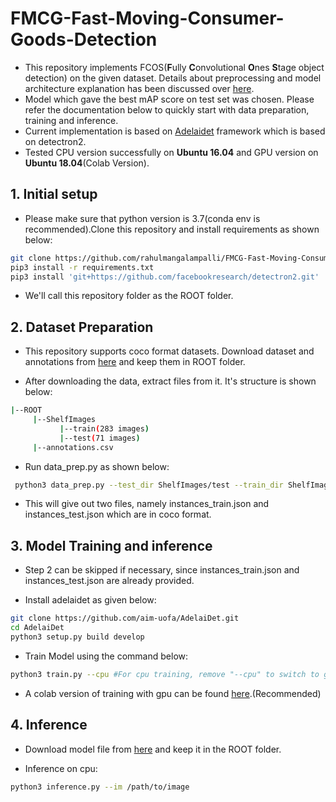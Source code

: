 # FMCG-Fast-Moving-Consumer-Goods-Detection

* This repository implements FCOS(**F**ully **C**onvolutional **O**nes **S**tage object detection) on the given dataset. Details about preprocessing and model architecture explanation has been discussed over [here]().
* Model which gave the best mAP score on test set was chosen. Please refer the documentation below to quickly start with data preparation, training and inference.
* Current implementation is based on [Adelaidet](https://github.com/aim-uofa/AdelaiDet) framework which is based on detectron2.
* Tested CPU version successfully on **Ubuntu 16.04** and GPU version on **Ubuntu 18.04**(Colab Version).

## 1. Initial setup

* Please make sure that python version is 3.7(conda env is recommended).Clone this repository and install requirements as shown below:
```bash
git clone https://github.com/rahulmangalampalli/FMCG-Fast-Moving-Consumer-Goods-Detection.git
pip3 install -r requirements.txt
pip3 install 'git+https://github.com/facebookresearch/detectron2.git' 
```
* We'll call this repository folder as the ROOT folder.

## 2. Dataset Preparation

* This repository supports coco format datasets. Download dataset and annotations from [here](https://drive.google.com/file/d/1_Mm1nQj7SFFSCbsXTcSqJh694-2CRPu9/view?usp=sharing) and keep them in ROOT folder. 

* After downloading the data, extract files from it. It's structure is shown below:
```bash
|--ROOT
     |--ShelfImages
           |--train(283 images)
           |--test(71 images)
     |--annotations.csv
```

* Run data_prep.py as shown below:

```bash
 python3 data_prep.py --test_dir ShelfImages/test --train_dir ShelfImages/train --csv_file annotations.csv
```
 
 * This will give out two files, namely instances_train.json and instances_test.json which are in coco format.

## 3. Model Training and inference

* Step 2 can be skipped if necessary, since instances_train.json and instances_test.json are already provided.

* Install adelaidet as given below:

```bash
git clone https://github.com/aim-uofa/AdelaiDet.git
cd AdelaiDet
python3 setup.py build develop
```
* Train Model using the command below:

```bash
python3 train.py --cpu #For cpu training, remove "--cpu" to switch to gpu
```
* A colab version of training with gpu can be found [here]().(Recommended)

## 4. Inference

* Download model file from [here](https://drive.google.com/file/d/1-1DDG3GTOjV-kSrAIhVn5e8GU8Ofz-KP/view?usp=sharing) and keep it in the ROOT folder.

* Inference on cpu:

```bash
python3 inference.py --im /path/to/image
```

